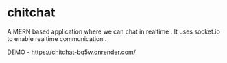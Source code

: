 # chitchat 

A MERN based application where we can chat in realtime . It uses socket.io to enable realtime communication .

DEMO - https://chitchat-bq5w.onrender.com/
